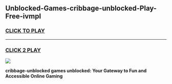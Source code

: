 
## Unblocked-Games-cribbage-unblocked-Play-Free-ivmpl
<h3>
<a href="https://premium76.site?title=cribbage-unblocked&ref=21A">CLICK TO PLAY</a></h3>
<hr>

<h3>
<a href="https://premium76.site?title=cribbage-unblocked&ref=21A">CLICK 2 PLAY</a>
  
</h3>

<a href="https://premium76.site?title=cribbage-unblocked&ref=21A"><img src="https://clearcache.store/games.png"></a>


**cribbage-unblocked games unblocked: Your Gateway to Fun and Accessible Online Gaming**
